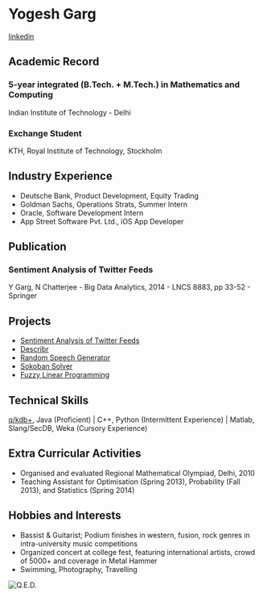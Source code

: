 Yogesh Garg
===========
[linkedin](https://in.linkedin.com/in/yogeshgarg1)

Academic Record
---------------
### 5-year integrated (B.Tech. + M.Tech.) in Mathematics and Computing
Indian Institute of Technology - Delhi
### Exchange Student
KTH, Royal Institute of Technology, Stockholm

Industry Experience
-------------------
* Deutsche Bank, Product Development, Equity Trading
* Goldman Sachs, Operations Strats, Summer Intern
* Oracle, Software Development Intern
* App Street Software Pvt. Ltd., iOS App Developer

Publication
-----------
### Sentiment Analysis of Twitter Feeds
Y Garg, N Chatterjee - Big Data Analytics, 2014 - LNCS 8883, pp 33-52 - Springer

Projects
--------
* [Sentiment Analysis of Twitter Feeds](https://github.com/yogeshg/Twitter-Sentiment)
* [Describr](https://github.com/yogeshg/DI/tree/master/p3)
* [Random Speech Generator](https://github.com/yogeshg/SpeechModel)
* [Sokoban Solver](https://github.com/NikolausDemmel/KTH-AI-Project)
* [Fuzzy Linear Programming](https://github.com/yogeshg/MA717-Fuzzy)

Technical Skills
----------------
[q/kdb+](http://kx.com/), Java (Proficient) |  C++, Python (Intermittent Experience) | Matlab, Slang/SecDB, Weka (Cursory Experience)

Extra Curricular Activities
---------------------------
* Organised and evaluated Regional Mathematical Olympiad, Delhi, 2010
* Teaching Assistant for Optimisation (Spring 2013), Probability (Fall 2013), and Statistics (Spring 2014)

Hobbies and Interests
---------------------
* Bassist & Guitarist; Podium finishes in western, fusion, rock genres in intra-university music competitions
* Organized concert at college fest, featuring international artists, crowd of 5000+ and coverage in Metal Hammer
* Swimming, Photography, Travelling

![Q.E.D.](http://yogeshg.pythonanywhere.com/static/about/qed.png)

